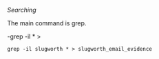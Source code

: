 

*Searching*

The main command is grep.


-grep -il <word> * > <name for new file>
```
grep -il slugworth * > slugworth_email_evidence
```